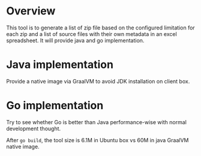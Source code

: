 # Overview
This tool is to generate a list of zip file based on the configured limitation for each zip and a list of source files with their own metadata in an excel spreadsheet. It will provide java and go implementation.
# Java implementation
Provide a native image via GraalVM to avoid JDK installation on client box.
# Go implementation
Try to see whether Go is better than Java performance-wise with normal development thought.

After `go build`, the tool size is 6.1M in Ubuntu box vs 60M in java GraalVM native image.
